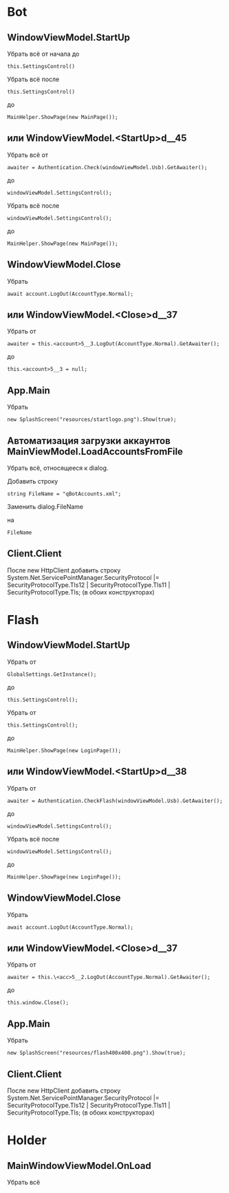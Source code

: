 ﻿# Bot

## WindowViewModel.StartUp
Убрать всё от начала до

    this.SettingsControl()

Убрать всё после

    this.SettingsControl()
до

    MainHelper.ShowPage(new MainPage());

## или WindowViewModel.\<StartUp>d__45
Убрать всё от

    awaiter = Authentication.Check(windowViewModel.Usb).GetAwaiter();
до

    windowViewModel.SettingsControl();

Убрать всё после

    windowViewModel.SettingsControl();
до

    MainHelper.ShowPage(new MainPage());

## WindowViewModel.Close
Убрать

    await account.LogOut(AccountType.Normal);

## или WindowViewModel.\<Close>d__37
Убрать от

    awaiter = this.<account>5__3.LogOut(AccountType.Normal).GetAwaiter();

до

    this.<account>5__3 = null;

## App.Main
Убрать 

    new SplashScreen("resources/startlogo.png").Show(true);

## Автоматизация загрузки аккаунтов MainViewModel.LoadAccountsFromFile
Убрать всё, относящееся к dialog. 

Добавить строку

    string FileName = "qBotAccounts.xml";

Заменить
    dialog.FileName

на

    FileName
    
## Client.Client
После new HttpClient добавить строку
System.Net.ServicePointManager.SecurityProtocol |= SecurityProtocolType.Tls12 | SecurityProtocolType.Tls11 | SecurityProtocolType.Tls;
(в обоих конструкторах)

# Flash

## WindowViewModel.StartUp
Убрать от

    GlobalSettings.GetInstance();

до

    this.SettingsControl();

Убрать от

    this.SettingsControl();

до

    MainHelper.ShowPage(new LoginPage());

## или WindowViewModel.\<StartUp>d__38
Убрать от

    awaiter = Authentication.CheckFlash(windowViewModel.Usb).GetAwaiter();
до

    windowViewModel.SettingsControl();

Убрать всё после

    windowViewModel.SettingsControl();

до

    MainHelper.ShowPage(new LoginPage());

## WindowViewModel.Close

Убрать

    await account.LogOut(AccountType.Normal);

## или WindowViewModel.\<Close>d__37
Убрать от
    
    awaiter = this.\<acc>5__2.LogOut(AccountType.Normal).GetAwaiter();

до

    this.window.Close();

## App.Main
Убрать
    
    new SplashScreen("resources/flash400x400.png").Show(true);

## Client.Client
После new HttpClient добавить строку
System.Net.ServicePointManager.SecurityProtocol |= SecurityProtocolType.Tls12 | SecurityProtocolType.Tls11 | SecurityProtocolType.Tls;
(в обоих конструкторах)

# Holder

## MainWindowViewModel.OnLoad
Убрать всё
